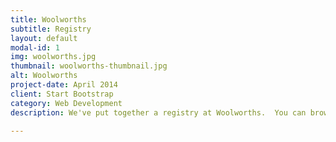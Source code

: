 ```yaml
---
title: Woolworths
subtitle: Registry
layout: default
modal-id: 1
img: woolworths.jpg
thumbnail: woolworths-thumbnail.jpg
alt: Woolworths
project-date: April 2014
client: Start Bootstrap
category: Web Development
description: We've put together a registry at Woolworths.  You can browse it and see if there is anything you feel like getting us by clicking the button below.

---
```

